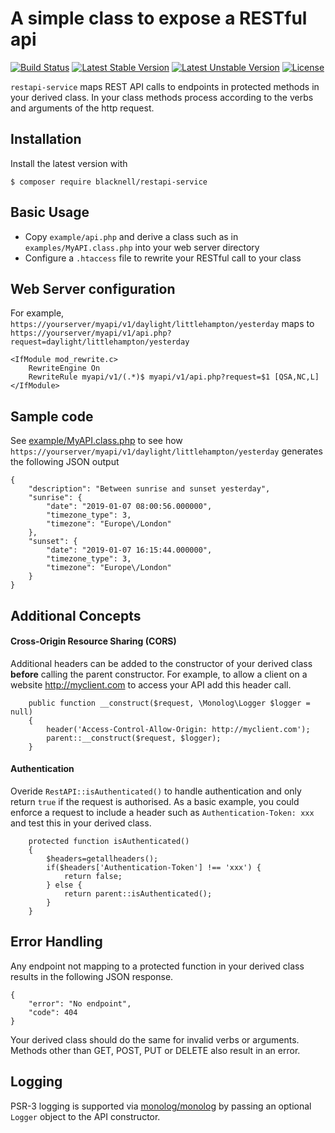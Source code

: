 # A simple class to expose a RESTful api
[![Build Status](https://travis-ci.org/blacknell/restapi-service.svg?branch=master)](https://travis-ci.org/blacknell/restapi-service)
[![Latest Stable Version](https://poser.pugx.org/blacknell/restapi-service/v/stable)](https://packagist.org/packages/blacknell/restapi-service)
[![Latest Unstable Version](https://poser.pugx.org/blacknell/restapi-service/v/unstable)](https://packagist.org/packages/blacknell/restapi-service)
[![License](https://poser.pugx.org/blacknell/restapi-service/license)](https://packagist.org/packages/blacknell/restapi-service)

`restapi-service` maps REST API calls to endpoints in protected methods in your derived class.
In your class methods process according to the verbs and arguments of the http request.

## Installation

Install the latest version with
```
$ composer require blacknell/restapi-service
```
## Basic Usage

* Copy `example/api.php` and derive a class such as in `examples/MyAPI.class.php` into your 
web server directory
* Configure a `.htaccess` file to rewrite your RESTful call to your class

## Web Server configuration

For example, `https://yourserver/myapi/v1/daylight/littlehampton/yesterday` maps to
 `https://yourserver/myapi/v1/api.php?request=daylight/littlehampton/yesterday`
```
<IfModule mod_rewrite.c>
    RewriteEngine On
    RewriteRule myapi/v1/(.*)$ myapi/v1/api.php?request=$1 [QSA,NC,L]
</IfModule>
```

## Sample code
See [example/MyAPI.class.php](https://github.com/blacknell/restapi-service/blob/master/example/MyAPI.class.php)
to see how `https://yourserver/myapi/v1/daylight/littlehampton/yesterday` generates the following JSON output
```
{
    "description": "Between sunrise and sunset yesterday",
    "sunrise": {
        "date": "2019-01-07 08:00:56.000000",
        "timezone_type": 3,
        "timezone": "Europe\/London"
    },
    "sunset": {
        "date": "2019-01-07 16:15:44.000000",
        "timezone_type": 3,
        "timezone": "Europe\/London"
    }
}
```
## Additional Concepts
#### Cross-Origin Resource Sharing (CORS)
Additional headers can be added to the constructor of your derived class **before** calling the parent constructor.
For example, to allow a client on a website http://myclient.com to access your API add this header call.
```
	public function __construct($request, \Monolog\Logger $logger = null)
	{
		header('Access-Control-Allow-Origin: http://myclient.com');
		parent::__construct($request, $logger);
	}

```
#### Authentication
Overide `RestAPI::isAuthenticated()` to handle authentication and only return `true` if the request is authorised.
As a basic example, you could enforce a request to include a header such as `Authentication-Token: xxx` and test this in your derived class.
```
	protected function isAuthenticated()
	{
		$headers=getallheaders();
		if($headers['Authentication-Token'] !== 'xxx') {
			return false;
		} else {
			return parent::isAuthenticated();
		}
	}
```

## Error Handling
Any endpoint not mapping to a protected function in your derived class results in the following JSON response.
```
{
    "error": "No endpoint",
    "code": 404
}
```
Your derived class should do the same for invalid verbs or arguments.
Methods other than GET, POST, PUT or DELETE also result in an error.
## Logging
PSR-3 logging is supported via [monolog/monolog](https://github.com/Seldaek/monolog) by passing 
an optional `Logger` object to the API constructor.